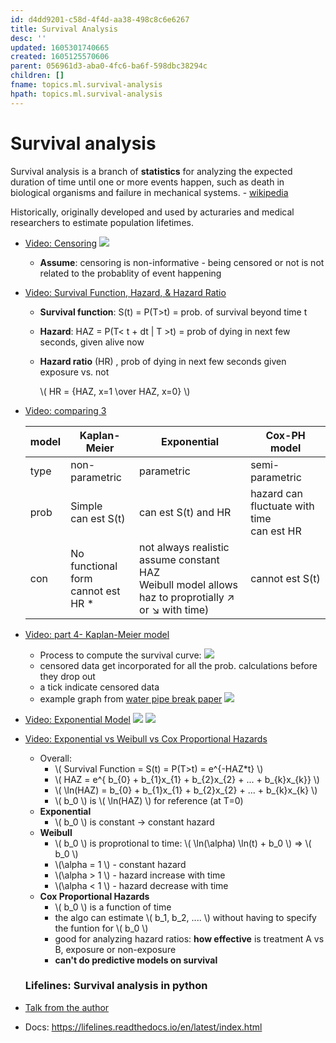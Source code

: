 ```yaml
---
id: d4dd9201-c58d-4f4d-aa38-498c8c6e6267
title: Survival Analysis
desc: ''
updated: 1605301740665
created: 1605125570606
parent: 056961d3-aba0-4fc6-ba6f-598dbc38294c
children: []
fname: topics.ml.survival-analysis
hpath: topics.ml.survival-analysis
---
```

# Survival analysis

Survival analysis is a branch of **statistics** for analyzing the expected duration of time until one or more events happen, such as death in biological organisms and failure in mechanical systems. - [wikipedia](https://en.wikipedia.org/wiki/Survival_analysis)

Historically, originally developed and used by acturaries and medical researchers to estimate population lifetimes. 

- [Video: Censoring](https://www.youtube.com/watch?v=vX3l36ptrTU)
    ![](/dendron-notes/assets/images/2020-11-11-15-12-53.png)
  - **Assume**: censoring is non-informative - being censored or not is not related to the probablity of event happening

- [Video: Survival Function, Hazard, & Hazard Ratio](https://www.youtube.com/watch?v=MdmWdIV5k-I)
  - **Survival function**: S(t) = P(T>t) = prob. of survival beyond time t
  - **Hazard**: HAZ = P(T&lt; t + dt | T >t)
           = prob of dying in next few seconds, given alive now
  - **Hazard ratio** (HR)  , prob of dying in next few seconds given exposure vs. not 

      \\(  HR = {HAZ, x=1 \\over HAZ, x=0} \\)

- [Video: comparing 3 ](https://www.youtube.com/watch?v=K7bmmbD7KIg)

  | model | Kaplan-Meier                             | Exponential                                                                                                   | Cox-PH model                                   |
  | ----- | ---------------------------------------- | ------------------------------------------------------------------------------------------------------------- | ---------------------------------------------- |
  | type  | non-parametric                           | parametric                                                                                                    | semi-parametric                                |
  | prob  | Simple <br>  can est S(t)                | can est S(t) and HR                                                                                           | hazard can fluctuate with time <br> can est HR |
  | con   | No functional form <br> cannot est HR \* | not always realistic <br> assume constant HAZ <br> Weibull model allows haz to proprotially ↗ or ↘	with time) | cannot est S(t)                                |

- [Video: part 4- Kaplan-Meier model](https://www.youtube.com/watch?v=VJPPeUpyC6c)
  - Process to compute the survival curve:
      ![](/dendron-notes/assets/images/2020-11-11-16-25-29.png)
  - censored data get incorporated for all the prob. calculations before they drop out 
  - a tick indicate censored data 
  - example graph from [water pipe break paper](https://www.researchgate.net/publication/338223962_Improving_Urban_Water_Security_through_Pipe-Break_Prediction_Models_Machine_Learning_or_Survival_Analysis)
      ![](/dendron-notes/assets/images/2020-11-11-16-29-36.png)
        


- [Video: Exponential Model](https://www.youtube.com/watch?v=T_goHnU8Eu4&list=PLqzoL9-eJTNDdnKvep_YHIwk2AMqHhuJ0&index=6)
  ![](/dendron-notes/assets/images/2020-11-13-15-35-26.png)
  ![](/dendron-notes/assets/images/2020-11-13-15-36-57.png)


- [Video: Exponential vs Weibull vs Cox Proportional Hazards](https://www.youtube.com/watch?v=KDpAtrqS39w&list=PLqzoL9-eJTNDdnKvep_YHIwk2AMqHhuJ0&index=7)

  - Overall:
    - \\( Survival Function = S(t) = P(T>t) = e^{-HAZ\*t} \\)
    - \\( HAZ = e^{ b_{0} + b_{1}x_{1} + b_{2}x_{2} + ... +  b_{k}x\_{k}} \\)
    - \\( \\ln(HAZ) = b_{0} + b_{1}x_{1} + b_{2}x_{2} + ... +  b_{k}x\_{k} \\)
    - \\( b_0 \\) is \\( \\ln(HAZ) \\) for reference (at T=0)
  - **Exponential**
    - \\( b_0 \\) is constant -> constant hazard 
  - **Weibull**
    - \\( b_0 \\) is proprotional to time:  \\( \\ln(\\alpha) \\ln(t) + b_0 \\) =>  \\( b_0 \\) 
    - \\(\\alpha = 1 \\) - constant hazard
    - \\(\\alpha > 1 \\) -  hazard increase with time
    - \\(\\alpha &lt; 1 \\) - hazard decrease with time
  - **Cox Proportional Hazards**
    - \\( b_0 \\) is a function of time 
    - the algo can estimate \\( b_1, b_2, .... \\) without having to specify the funtion for \\( b_0 \\)
    - good for analyzing hazard ratios: **how effective** is treatment A vs B, exposure or non-exposure
    - **can't do predictive models on survival**

  ### Lifelines: Survival analysis in python

- [Talk from the author](https://www.youtube.com/watch?v=XQfxndJH4UA)

- Docs: <https://lifelines.readthedocs.io/en/latest/index.html>

